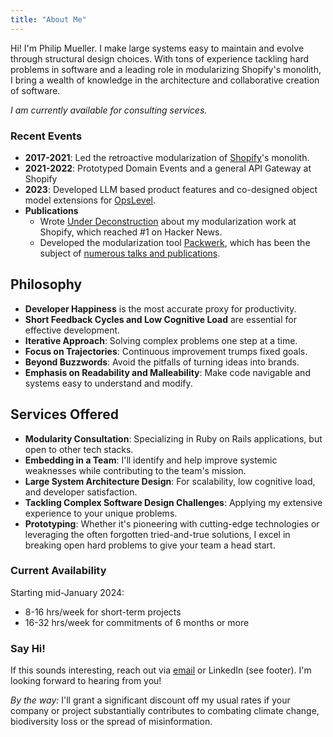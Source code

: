 ```yaml
---
title: "About Me"
---
```


Hi! I'm Philip Mueller. I make large systems easy to maintain and evolve through structural design choices. With tons of experience tackling hard problems in software and a leading role in modularizing Shopify's monolith, I bring a wealth of knowledge in the architecture and collaborative creation of software.

*I am currently available for consulting services.*

### Recent Events

- **2017-2021**: Led the retroactive modularization of [Shopify](https://shopify.ca)'s monolith.
- **2021-2022**: Prototyped Domain Events and a general API Gateway at Shopify
- **2023**: Developed LLM based product features and co-designed object model extensions for [OpsLevel](https://opslevel.com).
- **Publications**
  - Wrote [Under Deconstruction](https://shopify.engineering/shopify-monolith) about my modularization work at Shopify, which reached #1 on Hacker News.
  - Developed the modularization tool [Packwerk](https://github.com/shopify/packwerk), which has been the subject of [numerous talks and publications](packwerk-publications.html).

## Philosophy

- **Developer Happiness** is the most accurate proxy for productivity.
- **Short Feedback Cycles and Low Cognitive Load** are essential for effective development.
- **Iterative Approach**: Solving complex problems one step at a time.
- **Focus on Trajectories**: Continuous improvement trumps fixed goals.
- **Beyond Buzzwords**: Avoid the pitfalls of turning ideas into brands.
- **Emphasis on Readability and Malleability**: Make code navigable and systems easy to understand and modify.

## Services Offered

- **Modularity Consultation**: Specializing in Ruby on Rails applications, but open to other tech stacks.
- **Embedding in a Team**: I'll identify and help improve systemic weaknesses while contributing to the team's mission.
- **Large System Architecture Design**: For scalability, low cognitive load, and developer satisfaction.
- **Tackling Complex Software Design Challenges**: Applying my extensive experience to your unique problems.
- **Prototyping**: Whether it's pioneering with cutting-edge technologies or leveraging the often forgotten tried-and-true solutions, I excel in breaking open hard problems to give your team a head start.

### Current Availability

Starting mid-January 2024:

- 8-16 hrs/week for short-term projects
- 16-32 hrs/week for commitments of 6 months or more

### Say Hi!

If this sounds interesting, reach out via [email](mailto:services+homepage-about@simplexity.quest) or LinkedIn (see footer). I'm looking forward to hearing from you!

_By the way:_ I'll grant a significant discount off my usual rates if your company or project substantially contributes to combating climate change, biodiversity loss or the spread of misinformation.
